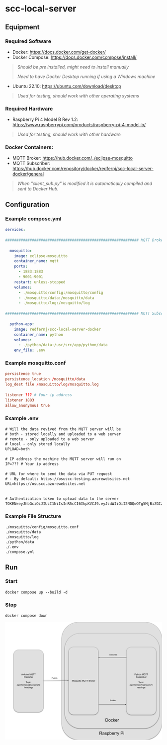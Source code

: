 # scc-local-server

## Equipment

### Required Software
- Docker: https://docs.docker.com/get-docker/
- Docker Compose:  https://docs.docker.com/compose/install/
>*Should be pre installed, might need to install manually*
>
>*Need to have Docker Desktop running if using a Windows machine*
- Ubuntu 22.10:  https://ubuntu.com/download/desktop
> *Used for testing, should work with other operating systems*

### Required Hardware
- Raspberry Pi 4 Model B Rev 1.2: https://www.raspberrypi.com/products/raspberry-pi-4-model-b/
> *Used for testing, should work with other hardware*

### Docker Containers:
- MQTT Broker: https://hub.docker.com/_/eclipse-mosquitto
- MQTT Subscriber: https://hub.docker.com/repository/docker/redfernj/scc-local-server-docker/general
>*When "client_sub.py" is modified it is automatically compiled and sent to Docker Hub.*

## Configuration

### Example compose.yml
```.yml
services:

############################################################ MQTT Broker

  mosquitto:
    image: eclipse-mosquitto
    container_name: mqtt
    ports:
      - 1883:1883
      - 9001:9001
    restart: unless-stopped
    volumes:
      - ./mosquitto/config:/mosquitto/config
      - ./mosquitto/data:/mosquitto/data
      - ./mosquitto/log:/mosquitto/log

############################################################ MQTT Subscriber

  python-app:
    image: redfernj/scc-local-server-docker
    container_name: python
    volumes:
      - ./python/data:/usr/src/app/python/data
    env_file: .env
```

### Example mosquitto.conf
```.conf
persistence true
persistence_location /mosquitto/data
log_dest file /mosquitto/log/mosquitto.log

listener ??? # Your ip address
listener 1883
allow_anonymous true
```

### Example .env
```.env
# Will the data revived from the MQTT server will be
# both - stored locally and uploaded to a web server
# remote - only uploaded to a web server
# local - only stored locally
UPLOAD=both

# IP address the machine the MQTT server will run on
IP=??? # Your ip address

# URL for where to send the data via PUT request
# - By default: https://osuscc-testing.azurewebsites.net
URL=https://osuscc.azurewebsites.net


# Authentication token to upload data to the server
TOKEN=eyJhbGciOiJIUzI1NiIsInR5cCI6IkpXVCJ9.eyJzdWIiOiI2NDQwOTg5MjBiZGIzYjYwYjdkZWNhOGYiLCJpYXQiOjE2ODE5NTUxNTMsImV4cCI6MTcxMzQ5MTE1M30.gILdaaKY6PX7mEdeSkSRGHbnwZzlZG0xWz8678hvZf0
```

### Example File Structure
```
./mosquitto/config/mosquitto.conf
./mosquitto/data
./mosquitto/log
./python/data
./.env
./compose.yml
```
## Run

### Start
```
docker compose up --build -d
```

### Stop
```
docker compose down
```

<img src="./scc-local-server-diagram.svg">
